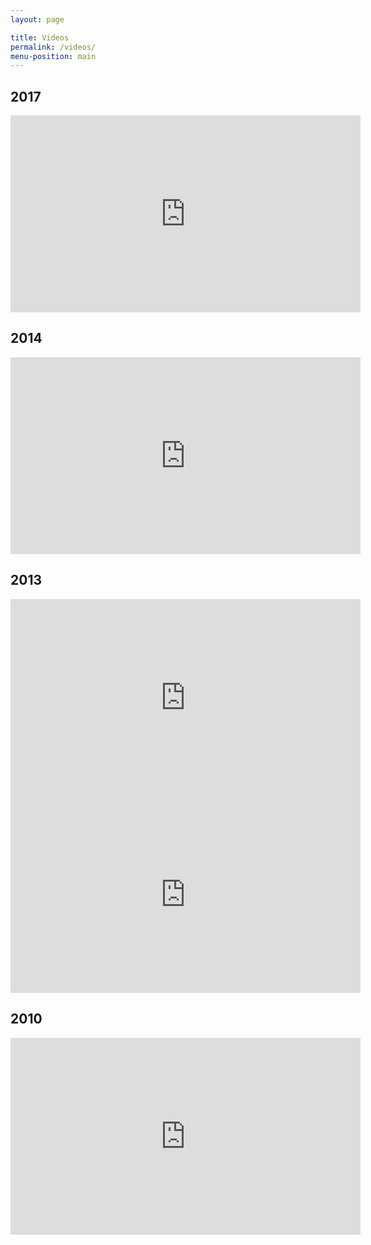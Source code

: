 ```yaml
---
layout: page

title: Videos
permalink: /videos/
menu-position: main
---
```


## 2017

<iframe width="560" height="315" src="https://www.youtube.com/embed/2do3VAdRqs4" frameborder="0" allowfullscreen></iframe>

## 2014

<iframe width="560" height="315" src="https://www.youtube.com/embed/Ib2mcmudvdE" frameborder="0" allowfullscreen></iframe>

## 2013

<iframe width="560" height="315" src="https://www.youtube.com/embed/3ie_XSDLWIE?list=PL78B51A02CC2ACFE9" frameborder="0" allowfullscreen></iframe>

<iframe width="560" height="315" src="https://www.youtube.com/embed/weH3Ad0Ob14" frameborder="0" allowfullscreen></iframe>

## 2010

<iframe width="560" height="315" src="https://www.youtube.com/embed/SVBLKblfk5c" frameborder="0" allowfullscreen></iframe>
